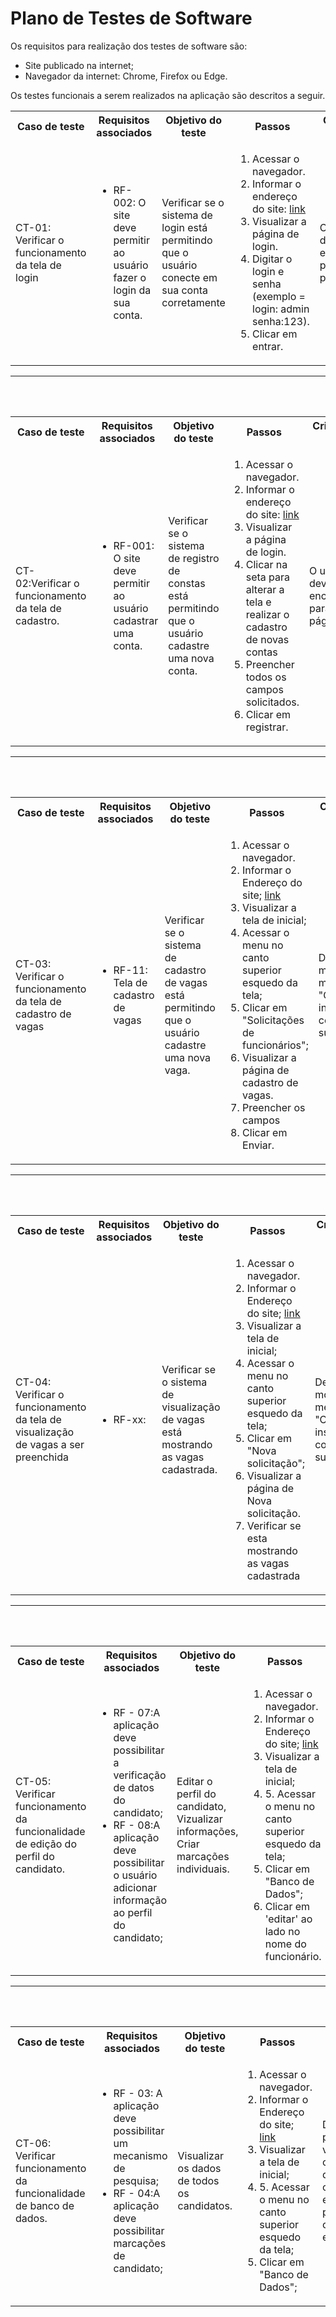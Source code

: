 # Plano de Testes de Software

Os requisitos para realização dos testes de software são:
<ul><li>Site publicado na internet;</li>
<li>Navegador da internet: Chrome, Firefox ou Edge.</li>
</ul>

Os testes funcionais a serem realizados na aplicação são descritos a seguir.


<table>
 <tr>
  <th>Caso de teste</th>
  <th>Requisitos associados</th>
  <th>Objetivo do teste</th>
  <th>Passos</th>
  <th>Critérios de êxito</th>
  <th>Responsável</th>
 </tr>
 <tr>
  <td>CT-01: Verificar o funcionamento da tela de login</td>
  <td>
   <ul>
    <li>RF-002: O site deve permitir ao usuário fazer o login da sua conta.</li>
   </ul>
  </td>
  <td>Verificar se o sistema de login está permitindo que o usuário conecte em sua conta corretamente</td>
  <td>
   <ol>
    <li>Acessar o navegador.</li>
    <li>Informar o endereço do site: <a href="https://icei-puc-minas-pmv-ads.github.io/pmv-ads-2024-1-e1-proj-web-t3-equipe04-rh-io/codigo-fonte/login.html">link</a></li>
    <li>Visualizar a página de login.</li>
    <li>Digitar o login e senha (exemplo = login: admin senha:123).</li>
    <li>Clicar em entrar.</li>
   </ol>
   </td>
  <td>O usuário deve ser encaminhado para a página home </td>
  <td>Rayssa</td>
 </tr>
</table>

<hr/>
<br>
<br>

<table>
 <tr>
  <th>Caso de teste</th>
  <th>Requisitos associados</th>
  <th>Objetivo do teste</th>
  <th>Passos</th>
  <th>Critérios de êxito</th>
  <th>Responsável</th>
 </tr>
 <tr>
  <td>CT-02:Verificar o funcionamento da tela de cadastro.</td>
  <td>
   <ul>
    <li>RF-001: O site deve permitir ao usuário cadastrar uma conta.</li>
   </ul>
  </td>
  <td>Verificar se o sistema de registro de constas está permitindo que o usuário cadastre uma nova conta.</td>
  <td>
   <ol>
    <li>Acessar o navegador.</li>
    <li>Informar o endereço do site: <a href="https://icei-puc-minas-pmv-ads.github.io/pmv-ads-2024-1-e1-proj-web-t3-equipe04-rh-io/codigo-fonte/login.html">link</a></li>
    <li>Visualizar a página de login.</li>
    <li>Clicar na seta para alterar a tela e realizar o cadastro de novas contas</li>
    <li>Preencher todos os campos solicitados.</li>
    <li>Clicar em registrar.</li>
   </ol>
   </td>
  <td>O usuário deve ser encaminhado para a página home </td>
  <td>Rayssa</td>
 </tr>
</table>

<hr/>
<br>
<br>



<table>
 <tr>
  <th>Caso de teste</th>
  <th>Requisitos associados</th>
  <th>Objetivo do teste</th>
  <th>Passos</th>
  <th>Critérios de êxito</th>
  <th>Responsável</th>
 </tr>
 <tr>
  <td>CT-03: Verificar o funcionamento da tela de cadastro de vagas</td>
  <td>
   <ul>
    <li>RF-11: Tela de cadastro de vagas </li>
   </ul>
  </td>
  <td>Verificar se o sistema de cadastro de vagas está permitindo que o usuário cadastre uma nova vaga.</td>
    <td>
        <ol>
            <li>Acessar o navegador.</li>
            <li>Informar o Endereço do site;  <a href="https://icei-puc-minas-pmv-ads.github.io/pmv-ads-2024-1-e1-proj-web-t3-equipe04-rh-io/codigo-fonte/login.html">link</a></li>
            <li>Visualizar a tela de inicial;</li>
            <li>Acessar o menu no canto superior esquedo da tela;</li>
            <li>Clicar em "Solicitações de funcionários";</li>
            <li>Visualizar a página de cadastro de vagas.</li>
            <li>Preencher os campos </li>
            <li>Clicar em Enviar.</li>
        </ol>
    </td>
  <td>Deve mostrar uma menssagem: "Candidato inserido com sucesso"</td>
  <td>Hudson</td>
 </tr>
</table>


<hr/>
<br>
<br>


<table>
 <tr>
  <th>Caso de teste</th>
  <th>Requisitos associados</th>
  <th>Objetivo do teste</th>
  <th>Passos</th>
  <th>Critérios de êxito</th>
  <th>Responsável</th>
 </tr>
 <tr>
  <td>CT-04: Verificar o funcionamento da tela de visualização de vagas a ser preenchida</td>
  <td>
   <ul>
    <li>RF-xx:</li>
   </ul>
  </td>
  <td>Verificar se o sistema de visualização de vagas está mostrando as vagas cadastrada.</td>
    <td>
        <ol>
            <li>Acessar o navegador.</li>
            <li>Informar o Endereço do site;  <a href="https://icei-puc-minas-pmv-ads.github.io/pmv-ads-2024-1-e1-proj-web-t3-equipe04-rh-io/codigo-fonte/login.html">link</a></li>
            <li>Visualizar a tela de inicial;</li>
            <li>Acessar o menu no canto superior esquedo da tela;</li>
            <li>Clicar em "Nova solicitação";</li>
            <li>Visualizar a página de Nova solicitação.</li>
            <li>Verificar se esta mostrando as vagas cadastrada</li>
        </ol>
    </td>
  <td>Deve mostrar uma menssagem: "Candidato inserido com sucesso"</td>
  <td>Hudson</td>
 </tr>
</table>

<hr/>
<br>
<br>


<table>
 <tr>
  <th>Caso de teste</th>
  <th>Requisitos associados</th>
  <th>Objetivo do teste</th>
  <th>Passos</th>
  <th>Critérios de êxito</th>
  <th>Responsável</th>
 </tr>
 <tr>
  <td>CT-05: Verificar funcionamento da funcionalidade de edição do perfil do candidato.</td>
  <td>
   <ul>
    <li>RF - 07:A aplicação deve possibilitar a verificação de datos do candidato;</li>
    <li>RF - 08:A aplicação deve possibilitar o usuário adicionar informação ao perfil do candidato;</li>
   </ul>
  </td>
  <td>Editar o perfil do candidato, Vizualizar informações, Criar marcações individuais.</td>
  <td>
   <ol>
    <li>Acessar o navegador.</li>
    <li>Informar o Endereço do site;  <a href="https://icei-puc-minas-pmv-ads.github.io/pmv-ads-2024-1-e1-proj-web-t3-equipe04-rh-io/codigo-fonte/login.html">link</a></li>
    <li>Visualizar a tela de inicial;</li>
    <li>5. Acessar o menu no canto superior esquedo da tela;</li>
    <li>Clicar em "Banco de Dados";</li>
    <li>Clicar em 'editar' ao lado no nome do funcionário.</li>
   </ol>
   </td>
  <td>Deve ser possível editar, excluir e salvar as informações do canditado, criar marcadores individuais e adicionar informações ao perfil do candidato já cadastrado.</td>
  <td>Davi de Assis Vilela</td>
 </tr>
</table>

<hr/>
<br>
<br>

<table>
 <tr>
  <th>Caso de teste</th>
  <th>Requisitos associados</th>
  <th>Objetivo do teste</th>
  <th>Passos</th>
  <th>Critérios de êxito</th>
  <th>Responsável</th>
 </tr>
 <tr>
  <td>CT-06: Verificar funcionamento da funcionalidade de banco de dados.</td>
  <td>
   <ul>
    <li>RF - 03: A aplicação deve possibilitar um mecanismo de pesquisa;</li>
    <li>RF - 04:A aplicação deve possibilitar marcações de candidato;</li>
   </ul>
  </td>
  <td>Visualizar os dados de todos os candidatos.</td>
  <td>
   <ol>
    <li>Acessar o navegador.</li>
    <li>Informar o Endereço do site;  <a href="https://icei-puc-minas-pmv-ads.github.io/pmv-ads-2024-1-e1-proj-web-t3-equipe04-rh-io/codigo-fonte/login.html">link</a></li>
    <li>Visualizar a tela de inicial;</li>
    <li>5. Acessar o menu no canto superior esquedo da tela;</li>
    <li>Clicar em "Banco de Dados";</li>
   </ol>
   </td>
  <td>Deve ser possível visualizar os dados dos candidatos e pesquisar por candidatos específicos.</td>
  <td>Davi de Assis Vilela</td>
 </tr>
</table>